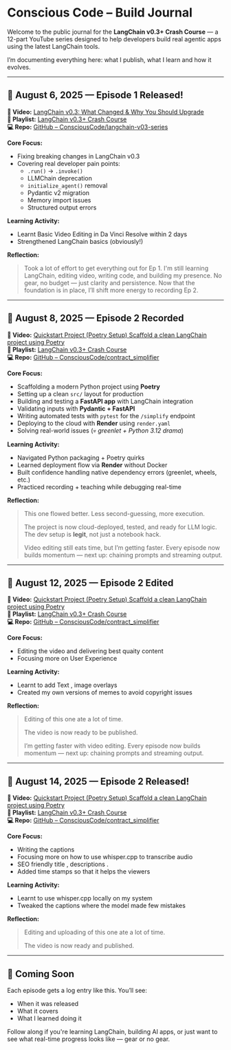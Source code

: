 # Conscious Code – Build Journal

Welcome to the public journal for the **LangChain v0.3+ Crash Course** — a 12-part YouTube series designed to help developers build real agentic apps using the latest LangChain tools.

I’m documenting everything here: what I publish, what I learn and how it evolves.

---

## 📅 August 6, 2025 — Episode 1 Released!

**🎥 Video:** [LangChain v0.3: What Changed & Why You Should Upgrade](https://youtu.be/3L6W-C7Km7Y)  
**📂 Playlist:** [LangChain v0.3+ Crash Course](https://www.youtube.com/playlist?list=PLv5fXmCxvRd_X3DHTl68Pra5_oigfpmhv)  
**💻 Repo:** [GitHub – ConsciousCode/langchain-v03-series](https://github.com/conscious-code-dev/LangChain-v0.3-Crash-Course-Build-Real-Agents-Deploy-Production-Ready-Apps)

**Core Focus:**
- Fixing breaking changes in LangChain v0.3
- Covering real developer pain points:
  - `.run()` → `.invoke()`
  - LLMChain deprecation
  - `initialize_agent()` removal
  - Pydantic v2 migration
  - Memory import issues
  - Structured output errors

**Learning Activity:**
- Learnt Basic Video Editing in Da Vinci Resolve within 2 days
- Strengthened LangChain basics (obviously!)

**Reflection:**
> Took a lot of effort to get everything out for Ep 1. I'm still learning LangChain, editing video, writing code, and building my presence. No gear, no budget — just clarity and persistence. Now that the foundation is in place, I’ll shift more energy to recording Ep 2.

---


## 📅 August 8, 2025 — Episode 2 Recorded

**🎥 Video:** [Quickstart Project (Poetry Setup)	Scaffold a clean LangChain project using Poetry](https://youtu.be/JVyqGwFL31k)  
**📂 Playlist:** [LangChain v0.3+ Crash Course](https://www.youtube.com/playlist?list=PLv5fXmCxvRd_X3DHTl68Pra5_oigfpmhv)  
**💻 Repo:** [GitHub – ConsciousCode/contract_simplifier](https://github.com/conscious-code-dev/contract_simplifier)

**Core Focus:**
- Scaffolding a modern Python project using **Poetry**
- Setting up a clean `src/` layout for production
- Building and testing a **FastAPI app** with LangChain integration
- Validating inputs with **Pydantic + FastAPI**
- Writing automated tests with `pytest` for the `/simplify` endpoint
- Deploying to the cloud with **Render** using `render.yaml`
- Solving real-world issues (💀 *greenlet + Python 3.12 drama*)

**Learning Activity:**
- Navigated Python packaging + Poetry quirks
- Learned deployment flow via **Render** without Docker
- Built confidence handling native dependency errors (greenlet, wheels, etc.)
- Practiced recording + teaching while debugging real-time

**Reflection:**
> This one flowed better. Less second-guessing, more execution. 
>
> The project is now cloud-deployed, tested, and ready for LLM logic. The dev setup is **legit**, not just a notebook hack.
>
> Video editing still eats time, but I’m getting faster. Every episode now builds momentum — next up: chaining prompts and streaming output.

---

## 📅 August 12, 2025 — Episode 2 Edited

**🎥 Video:** [Quickstart Project (Poetry Setup)	Scaffold a clean LangChain project using Poetry](https://youtu.be/JVyqGwFL31k)  
**📂 Playlist:** [LangChain v0.3+ Crash Course](https://www.youtube.com/playlist?list=PLv5fXmCxvRd_X3DHTl68Pra5_oigfpmhv)  
**💻 Repo:** [GitHub – ConsciousCode/contract_simplifier](https://github.com/conscious-code-dev/contract_simplifier)

**Core Focus:**
- Editing the video and delivering best quaity content
- Focusing more on User Experience

**Learning Activity:**
- Learnt to add Text , image overlays
- Created my own versions of memes to avoid copyright issues

**Reflection:**
> Editing of this one ate a lot of time.
>
> The video is now ready to be published.
>
> I’m getting faster with video editing. Every episode now builds momentum — next up: chaining prompts and streaming output.

---

## 📅 August 14, 2025 — Episode 2 Released!

**🎥 Video:** [Quickstart Project (Poetry Setup)	Scaffold a clean LangChain project using Poetry](https://youtu.be/JVyqGwFL31k)  
**📂 Playlist:** [LangChain v0.3+ Crash Course](https://www.youtube.com/playlist?list=PLv5fXmCxvRd_X3DHTl68Pra5_oigfpmhv)  
**💻 Repo:** [GitHub – ConsciousCode/contract_simplifier](https://github.com/conscious-code-dev/contract_simplifier)

**Core Focus:**
- Writing the captions
- Focusing more on how to use whisper.cpp to transcribe audio
- SEO friendly title , descriptions .
- Added time stamps so that it helps the viewers

**Learning Activity:**
- Learnt to use whisper.cpp locally on my system
- Tweaked the captions where the model made few mistakes

**Reflection:**
> Editing and uploading of this one ate a lot of time.
>
> The video is now ready and published.


---


## 🔄 Coming Soon

Each episode gets a log entry like this. You’ll see:
- When it was released
- What it covers
- What I learned doing it

Follow along if you're learning LangChain, building AI apps, or just want to see what real-time progress looks like — gear or no gear.

